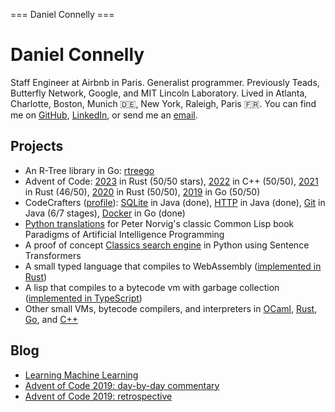 === Daniel Connelly ===

# Daniel Connelly

Staff Engineer at Airbnb in Paris. Generalist programmer. Previously Teads, Butterfly Network, Google, and MIT Lincoln Laboratory. Lived in Atlanta, Charlotte, Boston, Munich 🇩🇪, New York, Raleigh, Paris 🇫🇷. You can find me on [GitHub](https://github.com/dhconnelly/), [LinkedIn](https://www.linkedin.com/in/dhconnelly/), or send me an [email](mailto:dhconnelly@gmail.com).

## Projects

- An R-Tree library in Go: [rtreego](https://github.com/dhconnelly/rtreego)
- Advent of Code: [2023](https://github.com/dhconnelly/advent-of-code-2023) in Rust (50/50 stars), [2022](https://github.com/dhconnelly/advent-of-code-2022) in C++ (50/50), [2021](https://github.com/dhconnelly/advent-of-code-2021) in Rust (46/50), [2020](https://github.com/dhconnelly/advent-of-code-2020) in Rust (50/50), [2019](https://github.com/dhconnelly/advent-of-code-2019) in Go (50/50)
- CodeCrafters ([profile](https://app.codecrafters.io/users/dhconnelly)): [SQLite](https://github.com/dhconnelly/codecrafters-sqlite-java) in Java (done), [HTTP](https://github.com/dhconnelly/codecrafters-http-server-java) in Java (done), [Git](https://github.com/dhconnelly/codecrafters-git-java) in Java (6/7 stages), [Docker](https://github.com/dhconnelly/codecrafters-docker-go) in Go (done)
- [Python translations](https://github.com/dhconnelly/paip-python) for Peter Norvig's classic Common Lisp book Paradigms of Artificial Intelligence Programming
- A proof of concept [Classics search engine](https://github.com/dhconnelly/exquiro-poc) in Python using Sentence Transformers
- A small typed language that compiles to WebAssembly ([implemented in Rust](https://github.com/dhconnelly/june-lang))
- A lisp that compiles to a bytecode vm with garbage collection ([implemented in TypeScript](https://github.com/dhconnelly/parents))
- Other small VMs, bytecode compilers, and interpreters in [OCaml](https://github.com/dhconnelly/ungulate), [Rust](https://github.com/dhconnelly/crab), [Go](https://github.com/dhconnelly/yalig), and [C++](https://github.com/dhconnelly/ts)

## Blog

- [Learning Machine Learning](/ml-notes.html)
- [Advent of Code 2019: day-by-day commentary](/advent-of-code-2019-commentary.html)
- [Advent of Code 2019: retrospective](/advent-of-code-2019-retrospective.html)
